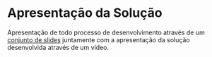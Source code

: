 # Apresentação da Solução

Apresentação de todo processo de desenvolvimento através de um <a href="https://github.com/ICEI-PUC-Minas-PMV-ADS/pmv-ads-2022-2-e1-proj-web-t2-hemolife/blob/main/presentation/Apresenta%C3%A7%C3%A3o%20da%20solu%C3%A7%C3%A3o%20-%20Hemo%20LIfe.pptx">conjunto de slides</a> juntamente com a apresentação da solução desenvolvida através de um vídeo.

